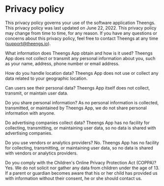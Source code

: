 # Privacy policy

This privacy policy governs your use of the software application Theengs.
This privacy policy was last updated on June 22, 2022. This privacy policy may change from time to time, for any reason. If you have any questions or concerns about this privacy policy, feel free to contact Theengs at any time (support@theengs.io).

What information does Theengs App obtain and how is it used?
Theengs App does not collect or transmit any personal information about you, such as your name, address, phone number or email address.

How do you handle location data?
Theengs App does not use or collect any data related to your geographic location.

Can users see their personal data?
Theengs App itself does not collect, transmit, or maintain user data.

Do you share personal information?
As no personal information is collected, transmitted, or maintained by Theengs App, we do not share personal information with anyone.

Do advertising companies collect data?
Theengs App has no facility for collecting, transmitting, or maintaining user data, so no data is shared with advertising companies.

Do you use vendors or analytics providers?
No. Theengs App has no facility for collecting, transmitting, or maintaining user data, so no data is shared with vendors or analytics providers.

Do you comply with the Children's Online Privacy Protection Act (COPPA)?
Yes. We do not solicit nor gather any data from children under the age of 13. If a parent or guardian becomes aware that his or her child has provided us with information without their consent, he or she should contact us.

